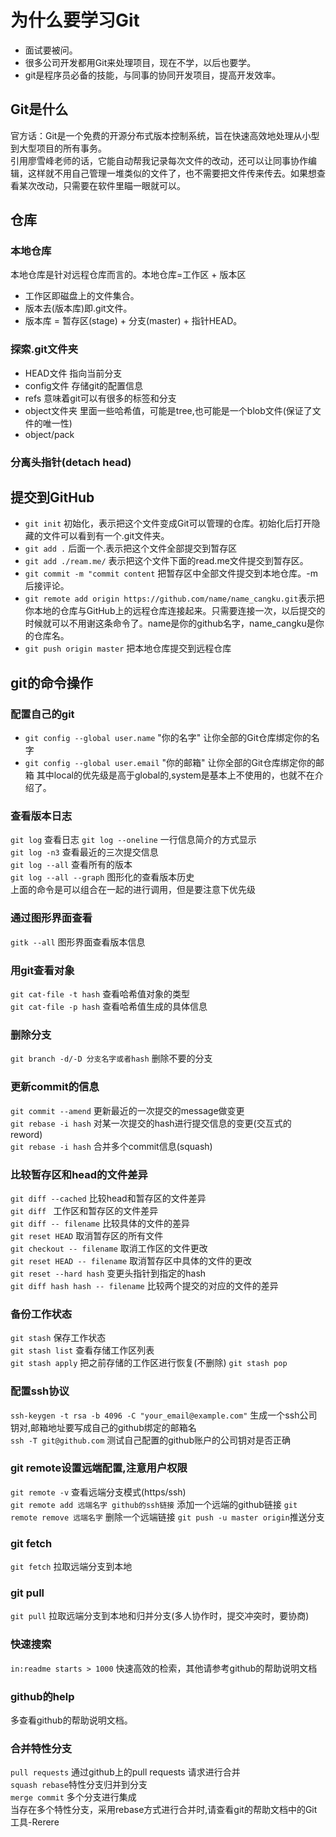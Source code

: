 # 为什么要学习Git  
* 面试要被问。  
* 很多公司开发都用Git来处理项目，现在不学，以后也要学。  
* git是程序员必备的技能，与同事的协同开发项目，提高开发效率。  

## Git是什么
 官方话：Git是一个免费的开源分布式版本控制系统，旨在快速高效地处理从小型到大型项目的所有事务。  
引用廖雪峰老师的话，它能自动帮我记录每次文件的改动，还可以让同事协作编辑，这样就不用自己管理一堆类似的文件了，也不需要把文件传来传去。如果想查看某次改动，只需要在软件里瞄一眼就可以。  

## 仓库  
### 本地仓库  
  本地仓库是针对远程仓库而言的。本地仓库=工作区 + 版本区  
  - 工作区即磁盘上的文件集合。  
  - 版本去(版本库)即.git文件。  
  - 版本库 = 暂存区(stage) + 分支(master) + 指针HEAD。  

### 探索.git文件夹
- HEAD文件 指向当前分支
- config文件 存储git的配置信息
- refs 意味着git可以有很多的标签和分支
- object文件夹 里面一些哈希值，可能是tree,也可能是一个blob文件(保证了文件的唯一性)
- object/pack  

### 分离头指针(detach head)

## 提交到GitHub 
- `git init` 初始化，表示把这个文件变成Git可以管理的仓库。初始化后打开隐藏的文件可以看到有一个.git文件夹。  
- `git add .` 后面一个.表示把这个文件全部提交到暂存区  
- `git add ./ream.me/` 表示把这个文件下面的read.me文件提交到暂存区。  
- `git commit -m "commit content` 把暂存区中全部文件提交到本地仓库。-m后接评论。  
- `git remote add origin https://github.com/name/name_cangku.git`表示把你本地的仓库与GitHub上的远程仓库连接起来。只需要连接一次，以后提交的时候就可以不用谢这条命令了。name是你的github名字，name_cangku是你的仓库名。  
- `git push origin master` 把本地仓库提交到远程仓库  

## git的命令操作

### 配置自己的git
- `git config --global user.name` "你的名字" 让你全部的Git仓库绑定你的名字  
- `git config --global user.email` "你的邮箱" 让你全部的Git仓库绑定你的邮箱 
其中local的优先级是高于global的,system是基本上不使用的，也就不在介绍了。  

### 查看版本日志
`git log`  查看日志
`git log --oneline` 一行信息简介的方式显示  
`git log -n3` 查看最近的三次提交信息  
`git log --all` 查看所有的版本  
`git log --all --graph` 图形化的查看版本历史  
上面的命令是可以组合在一起的进行调用，但是要注意下优先级  

### 通过图形界面查看
`gitk --all` 图形界面查看版本信息  


### 用git查看对象
`git cat-file -t hash` 查看哈希值对象的类型  
`git cat-file -p hash` 查看哈希值生成的具体信息 

### 删除分支
`git branch -d/-D 分支名字或者hash` 删除不要的分支 

### 更新commit的信息
`git commit --amend` 更新最近的一次提交的message做变更  
`git rebase -i hash` 对某一次提交的hash进行提交信息的变更(交互式的 reword)  
`git rebase -i hash` 合并多个commit信息(squash)  

### 比较暂存区和head的文件差异
`git diff --cached` 比较head和暂存区的文件差异  
`git diff ` 工作区和暂存区的文件差异  
`git diff -- filename` 比较具体的文件的差异  
`git reset HEAD` 取消暂存区的所有文件  
`git checkout -- filename` 取消工作区的文件更改  
`git reset HEAD -- filename` 取消暂存区中具体的文件的更改  
`git reset --hard hash` 变更头指针到指定的hash  
`git diff hash hash -- filename` 比较两个提交的对应的文件的差异  

### 备份工作状态
`git stash` 保存工作状态  
`git stash list` 查看存储工作区列表  
`git stash apply` 把之前存储的工作区进行恢复(不删除)
`git stash pop`

### 配置ssh协议
`ssh-keygen -t rsa -b 4096 -C "your_email@example.com"` 生成一个ssh公司钥对,邮箱地址要写成自己的github绑定的邮箱名  
`ssh -T git@github.com` 测试自己配置的github账户的公司钥对是否正确  

### git remote设置远端配置,注意用户权限
`git remote -v` 查看远端分支模式(https/ssh)  
`git remote add 远端名字 github的ssh链接` 添加一个远端的github链接
`git remote remove 远端名字` 删除一个远端链接 
`git push -u master origin`推送分支  

### git fetch
`git fetch` 拉取远端分支到本地  

### git pull 
`git pull` 拉取远端分支到本地和归并分支(多人协作时，提交冲突时，要协商)  

### 快速搜索
`in:readme starts > 1000` 快速高效的检索，其他请参考github的帮助说明文档  

### github的help
多查看github的帮助说明文档。 

### 合并特性分支  
`pull requests` 通过github上的pull requests 请求进行合并  
`squash rebase`特性分支归并到分支  
`merge commit` 多个分支进行集成  
当存在多个特性分支，采用rebase方式进行合并时,请查看git的帮助文档中的Git工具-Rerere  
